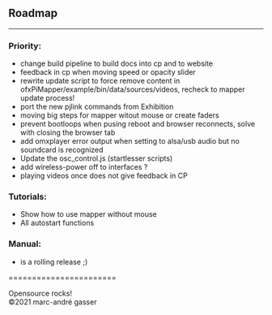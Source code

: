 ## Roadmap
**********

### Priority:

- change build pipeline to build docs into cp and to website <br />
- feedback in cp when moving speed or opacity slider <br />
- rewrite update script to force remove content in ofxPiMapper/example/bin/data/sources/videos, recheck to mapper update process! <br />
- port the new pjlink commands from Exhibition <br />
- moving big steps for mapper witout mouse or create faders <br />
- prevent bootloops when pusing reboot and browser reconnects, solve with closing the browser tab <br />
- add omxplayer error output when setting to alsa/usb audio but no soundcard is recognized <br />
- Update the osc_control.js (startlesser scripts) <br />
- add wireless-power off to interfaces ? <br />
- playing videos once does not give feedback in CP <br />

### Tutorials: <br />

- Show how to use mapper without mouse  <br />
- All autostart functions  <br />

### Manual: <br />

- is a rolling release ;)

=======================<br />

Opensource rocks! <br />
©2021 marc-andré gasser

